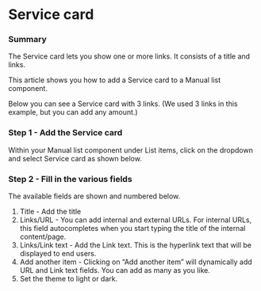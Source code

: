 # Service card

### Summary <a href="#servicecardcomponent-summary" id="servicecardcomponent-summary"></a>

The Service card lets you show one or more links. It consists of a title and links.

This article shows you how to add a Service card to a Manual list component.

Below you can see a Service card with 3 links. (We used 3 links in this example, but you can add any amount.)



### Step 1 - Add the Service card <a href="#servicecardcomponent-step1-addtheservicecard" id="servicecardcomponent-step1-addtheservicecard"></a>

Within your Manual list component under List items, click on the dropdown and select Service card as shown below.



### Step 2 - Fill in the various fields <a href="#servicecardcomponent-step2-fillinthevariousfields" id="servicecardcomponent-step2-fillinthevariousfields"></a>

The available fields are shown and numbered below.



1. Title - Add the title
2. Links/URL - You can add internal and external URLs. For internal URLs, this field autocompletes when you start typing the title of the internal content/page.
3. Links/Link text - Add the Link text. This is the hyperlink text that will be displayed to end users.
4. Add another item - Clicking on “Add another item” will dynamically add URL and Link text fields. You can add as many as you like.
5. Set the theme to light or dark.
